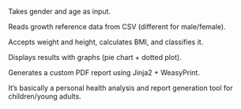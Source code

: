 Takes gender and age as input.

Reads growth reference data from CSV (different for male/female).

Accepts weight and height, calculates BMI, and classifies it.

Displays results with graphs (pie chart + dotted plot).

Generates a custom PDF report using Jinja2 + WeasyPrint.

It’s basically a personal health analysis and report generation tool for children/young adults.
